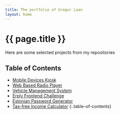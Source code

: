 ```yaml
---
title: The portfolio of Gregor Laan
layout: home
---
```


# {{ page.title }}

Here are some selected projects from my repositories 

## Table of Contents

* [Mobile Devices Kiosk](#mobile-devices-kiosk)
* [Web Based Radio Player](#web-based-radio-player)
* [Vehicle Management System](#vehicle-management-system)
* [Erply Frontend Challenge](#erply-frontend-challenge)
* [Estonian Password Generator](#estonian-password-generator)
* [Tax-free Income Calculator](#tax-free-income-calculator)
{:.table-of-contents}
